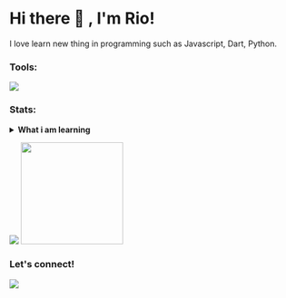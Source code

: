 # Hi there 👋 , I'm Rio!

I love learn new thing in programming such as Javascript, Dart, Python.

### Tools:

<p>
    <img src="https://img.shields.io/badge/Text%20Editor-Visual%20Studio%20Code-blue?&logo=visual%20studio%20code&logoColor=blue" />
</p>

### Stats:

<details>
 <summary><strong>What i am learning</strong></summary>
    - 🌱 I’m currently learning Javascript and its framework such as react or vue </br>
    - 👯 I’m looking to collaborate Project. </br>
    - 🤔 I’m looking for help with master of programming. hehe </br>
    - 💬 Ask me about anything.</br>
    - 😄 Pronouns: He/Him </br>
    - ⚡ Fun fact: ... </br>
</details>
<p>
    <img src="https://github-readme-stats.vercel.app/api?username=riomulya&hide=contribs,prs&show_icons=true&hide_border=true&title_color=000" />
    <img src="https://github-readme-stats.vercel.app/api/top-langs/?username=riomulya&layout=compact" height=180 />
</p>

### Let's connect!

<p>
    <a href="https://twitter.com/riomulya75" target="blank"><img src="https://img.shields.io/twitter/follow/riomulya75?style=social" /></a>
</p>
